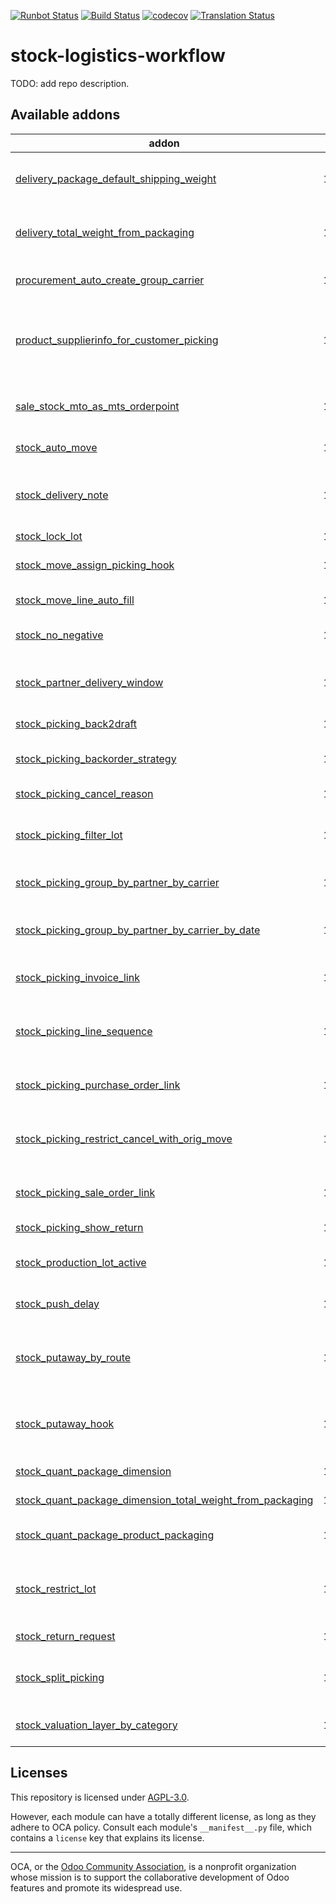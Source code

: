 [![Runbot Status](https://runbot.odoo-community.org/runbot/badge/flat/154/14.0.svg)](https://runbot.odoo-community.org/runbot/repo/github-com-oca-stock-logistics-workflow-154)
[![Build Status](https://travis-ci.com/OCA/stock-logistics-workflow.svg?branch=14.0)](https://travis-ci.com/OCA/stock-logistics-workflow)
[![codecov](https://codecov.io/gh/OCA/stock-logistics-workflow/branch/14.0/graph/badge.svg)](https://codecov.io/gh/OCA/stock-logistics-workflow)
[![Translation Status](https://translation.odoo-community.org/widgets/stock-logistics-workflow-14-0/-/svg-badge.svg)](https://translation.odoo-community.org/engage/stock-logistics-workflow-14-0/?utm_source=widget)

<!-- /!\ do not modify above this line -->

# stock-logistics-workflow

TODO: add repo description.

<!-- /!\ do not modify below this line -->

<!-- prettier-ignore-start -->

[//]: # (addons)

Available addons
----------------
addon | version | maintainers | summary
--- | --- | --- | ---
[delivery_package_default_shipping_weight](delivery_package_default_shipping_weight/) | 14.0.1.0.1 |  | Set default package shipping weight according to packaging
[delivery_total_weight_from_packaging](delivery_total_weight_from_packaging/) | 14.0.1.0.0 |  | Include packaging weight on move, transfer and package.
[procurement_auto_create_group_carrier](procurement_auto_create_group_carrier/) | 14.0.1.0.0 |  | Procurement Auto Create Group Carrier
[product_supplierinfo_for_customer_picking](product_supplierinfo_for_customer_picking/) | 14.0.1.0.1 |  | This module makes the product customer code visible in the stock moves of a picking.
[sale_stock_mto_as_mts_orderpoint](sale_stock_mto_as_mts_orderpoint/) | 14.0.1.0.0 |  | Materialize need from MTO route through orderpoint
[stock_auto_move](stock_auto_move/) | 14.0.1.0.0 |  | Automatic Move Processing
[stock_delivery_note](stock_delivery_note/) | 14.0.1.0.1 |  | This module allows to fill in a delivery note that will be displayed on delivery report
[stock_lock_lot](stock_lock_lot/) | 14.0.1.0.0 |  | Stock Lock Lot
[stock_move_assign_picking_hook](stock_move_assign_picking_hook/) | 14.0.1.1.1 |  | Stock Move picking assignment hook
[stock_move_line_auto_fill](stock_move_line_auto_fill/) | 14.0.1.0.0 |  | Stock Move Line auto fill
[stock_no_negative](stock_no_negative/) | 14.0.1.0.1 |  | Disallow negative stock levels by default
[stock_partner_delivery_window](stock_partner_delivery_window/) | 14.0.1.1.1 |  | Define preferred delivery time windows for partners
[stock_picking_back2draft](stock_picking_back2draft/) | 14.0.1.0.0 |  | Reopen cancelled pickings
[stock_picking_backorder_strategy](stock_picking_backorder_strategy/) | 14.0.1.0.0 | [![rousseldenis](https://github.com/rousseldenis.png?size=30px)](https://github.com/rousseldenis) [![mgosai](https://github.com/mgosai.png?size=30px)](https://github.com/mgosai) | Picking backordering strategies
[stock_picking_cancel_reason](stock_picking_cancel_reason/) | 14.0.1.0.0 |  | Stock Picking Cancel Reason
[stock_picking_filter_lot](stock_picking_filter_lot/) | 14.0.1.0.1 |  | In picking out lots' selection, filter lots based on their location
[stock_picking_group_by_partner_by_carrier](stock_picking_group_by_partner_by_carrier/) | 14.0.1.2.0 |  | Stock Picking: group by partner and carrier
[stock_picking_group_by_partner_by_carrier_by_date](stock_picking_group_by_partner_by_carrier_by_date/) | 14.0.1.0.1 |  | Stock Picking: group by partner and carrier and scheduled date
[stock_picking_invoice_link](stock_picking_invoice_link/) | 14.0.1.0.0 |  | Adds link between pickings and invoices
[stock_picking_line_sequence](stock_picking_line_sequence/) | 14.0.1.0.0 |  | Manages the order of stock moves by displaying its sequence
[stock_picking_purchase_order_link](stock_picking_purchase_order_link/) | 14.0.1.0.0 |  | Link between picking and purchase order
[stock_picking_restrict_cancel_with_orig_move](stock_picking_restrict_cancel_with_orig_move/) | 14.0.1.0.1 |  | Restrict cancellation of dest moves according to origin.
[stock_picking_sale_order_link](stock_picking_sale_order_link/) | 14.0.1.0.1 |  | Link between picking and sale order
[stock_picking_show_return](stock_picking_show_return/) | 14.0.1.0.1 |  | Show returns on stock pickings
[stock_production_lot_active](stock_production_lot_active/) | 14.0.1.0.0 | [![ThomasBinsfeld](https://github.com/ThomasBinsfeld.png?size=30px)](https://github.com/ThomasBinsfeld) | Allow to archive/unarchive a lot.
[stock_push_delay](stock_push_delay/) | 14.0.1.0.1 |  | Manual evaluation of Push rules
[stock_putaway_by_route](stock_putaway_by_route/) | 14.0.1.0.0 |  | Add a match by route on putaway, after product and categories
[stock_putaway_hook](stock_putaway_hook/) | 14.0.1.0.0 |  | Add hooks allowing modules to add more putaway strategies
[stock_quant_package_dimension](stock_quant_package_dimension/) | 14.0.2.1.0 |  | Use dimensions on packages
[stock_quant_package_dimension_total_weight_from_packaging](stock_quant_package_dimension_total_weight_from_packaging/) | 14.0.1.1.0 |  | Estimated weight of a package
[stock_quant_package_product_packaging](stock_quant_package_product_packaging/) | 14.0.1.0.0 |  | Use product packagings on packages
[stock_restrict_lot](stock_restrict_lot/) | 14.0.1.1.1 | [![florian-dacosta](https://github.com/florian-dacosta.png?size=30px)](https://github.com/florian-dacosta) | Base module that add back the concept of restrict lot on stock move
[stock_return_request](stock_return_request/) | 14.0.1.0.1 |  | Stock Return Request
[stock_split_picking](stock_split_picking/) | 14.0.1.0.0 |  | Split a picking in two not transferred pickings
[stock_valuation_layer_by_category](stock_valuation_layer_by_category/) | 14.0.1.0.0 |  | Display stock valuation layer by category

[//]: # (end addons)

<!-- prettier-ignore-end -->

## Licenses

This repository is licensed under [AGPL-3.0](LICENSE).

However, each module can have a totally different license, as long as they adhere to OCA
policy. Consult each module's `__manifest__.py` file, which contains a `license` key
that explains its license.

----

OCA, or the [Odoo Community Association](http://odoo-community.org/), is a nonprofit
organization whose mission is to support the collaborative development of Odoo features
and promote its widespread use.
